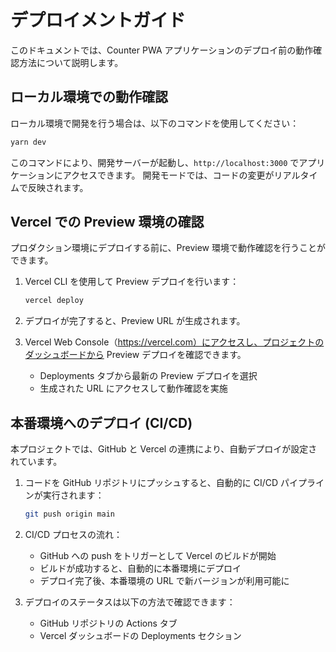 # デプロイメントガイド

このドキュメントでは、Counter PWA アプリケーションのデプロイ前の動作確認方法について説明します。

## ローカル環境での動作確認

ローカル環境で開発を行う場合は、以下のコマンドを使用してください：

```bash
yarn dev
```

このコマンドにより、開発サーバーが起動し、`http://localhost:3000` でアプリケーションにアクセスできます。
開発モードでは、コードの変更がリアルタイムで反映されます。

## Vercel での Preview 環境の確認

プロダクション環境にデプロイする前に、Preview 環境で動作確認を行うことができます。

1. Vercel CLI を使用して Preview デプロイを行います：

   ```bash
   vercel deploy
   ```

2. デプロイが完了すると、Preview URL が生成されます。

3. Vercel Web Console（https://vercel.com）にアクセスし、プロジェクトのダッシュボードから Preview デプロイを確認できます。
   - Deployments タブから最新の Preview デプロイを選択
   - 生成された URL にアクセスして動作確認を実施

## 本番環境へのデプロイ (CI/CD)

本プロジェクトでは、GitHub と Vercel の連携により、自動デプロイが設定されています。

1. コードを GitHub リポジトリにプッシュすると、自動的に CI/CD パイプラインが実行されます：

   ```bash
   git push origin main
   ```

2. CI/CD プロセスの流れ：

   - GitHub への push をトリガーとして Vercel のビルドが開始
   - ビルドが成功すると、自動的に本番環境にデプロイ
   - デプロイ完了後、本番環境の URL で新バージョンが利用可能に

3. デプロイのステータスは以下の方法で確認できます：
   - GitHub リポジトリの Actions タブ
   - Vercel ダッシュボードの Deployments セクション
